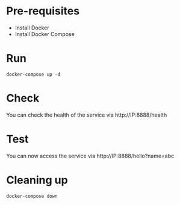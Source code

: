 # Pre-requisites
- Install Docker
- Install Docker Compose

# Run
```
docker-compose up -d
```

# Check

You can check the health of the service via http://IP:8888/health

# Test

You can now access the service via http://IP:8888/hello?name=abc

# Cleaning up

```
docker-compose down
```